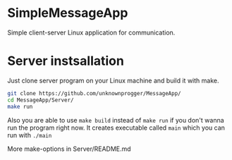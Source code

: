 # SimpleMessageApp
Simple client-server Linux application for communication.


# Server instsallation
Just clone server program on your Linux machine and build it with make.

```bash
git clone https://github.com/unknownprogger/MessageApp/
cd MessageApp/Server/
make run
```
Also you are able to use ```make build``` instead of ```make run``` if you don't wanna run the program right now.
It creates executable called ```main``` which you can run with ```./main```

More make-options in Server/README.md
